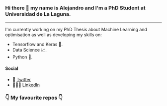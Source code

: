 ### Hi there 👋 my name is Alejandro and I'm a PhD Student at Universidad de La Laguna.
---

I'm currently working on my PhD Thesis about Machine Learning and optimisation as well as developing my skills on:

- Tensorflow and Keras :robot:.
- Data Science :chart_with_upwards_trend:.
- Python :snake:.


#### Social

- 💬 [Twitter](https://twitter.com/amarre_)
- 👩🏻‍💻 [LinkedIn](https://www.linkedin.com/in/alemarrero)


### 👇 My favourite repos 👇

<!--
**amarrerod/amarrerod** is a ✨ _special_ ✨ repository because its `README.md` (this file) appears on your GitHub profile.

Here are some ideas to get you started:

- 🔭 I’m currently working on ...
- 🌱 I’m currently learning ...
- 👯 I’m looking to collaborate on ...
- 🤔 I’m looking for help with ...
- 💬 Ask me about ...
- 📫 How to reach me: ...
- 😄 Pronouns: ...
- ⚡ Fun fact: ...
-->
